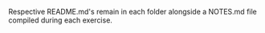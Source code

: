 Respective README.md's remain in each folder alongside a NOTES.md file compiled during each exercise.
